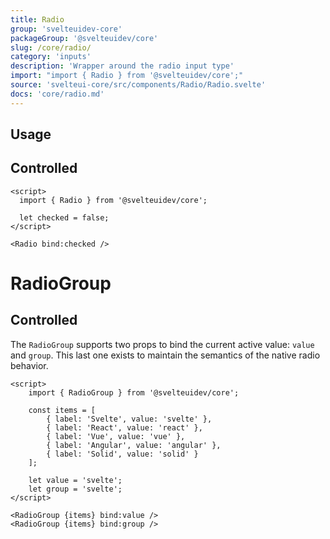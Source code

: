```yaml
---
title: Radio
group: 'svelteuidev-core'
packageGroup: '@svelteuidev/core'
slug: /core/radio/
category: 'inputs'
description: 'Wrapper around the radio input type'
import: "import { Radio } from '@svelteuidev/core';"
source: 'svelteui-core/src/components/Radio/Radio.svelte'
docs: 'core/radio.md'
---
```


<script>
    import { Demo, RadioDemos } from '@svelteuidev/demos';
    import { Heading } from 'components';
</script>

<Heading />

## Usage

<Demo demo={RadioDemos.configurator} />

## Controlled

```svelte
<script>
  import { Radio } from '@svelteuidev/core';

  let checked = false;
</script>

<Radio bind:checked />
```

# RadioGroup

<Demo demo={RadioDemos.groupConfigurator} />

## Controlled

The `RadioGroup` supports two props to bind the current active value: `value` and `group`. This last one exists to maintain the semantics of the native radio behavior.

```svelte
<script>
    import { RadioGroup } from '@svelteuidev/core';

    const items = [
        { label: 'Svelte', value: 'svelte' },
        { label: 'React', value: 'react' },
        { label: 'Vue', value: 'vue' },
        { label: 'Angular', value: 'angular' },
        { label: 'Solid', value: 'solid' }
    ];

    let value = 'svelte';
    let group = 'svelte';
</script>

<RadioGroup {items} bind:value />
<RadioGroup {items} bind:group />
```
